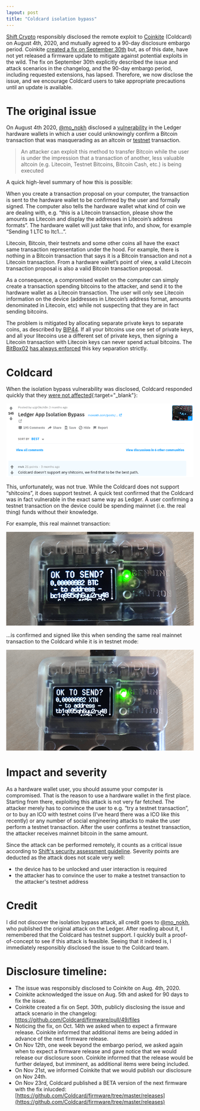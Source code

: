 ```yaml
---
layout: post
title: "Coldcard isolation bypass"
---
```


[Shift Crypto](https://shiftcrypto.ch/) responsibly disclosed the remote exploit to
[Coinkite](https://coinkite.com/) (Coldcard) on August 4th, 2020, and mutually agreed to a 90-day
disclosure embargo period. Coinkite [created a fix on September
30th](https://github.com/Coldcard/firmware/pull/49/files) but, as of this date, have not yet
released a firmware update to mitigate against potential exploits in the wild. The fix on September
30th explicitly described the issue and attack scenarios in the changelog, and the 90-day embargo
period, including requested extensions, has lapsed. Therefore, we now disclose the issue, and we
encourage Coldcard users to take appropriate precautions until an update is available.

# The original issue

On August 4th 2020, [@mo_nokh](https://twitter.com/mo_nokh/) disclosed a
[vulnerability](https://monokh.com/posts/ledger-app-isolation-bypass) in the Ledger hardware wallets
in which a user could unknowingly confirm a Bitcoin transaction that was masquerading as an altcoin
or [testnet](https://en.bitcoin.it/wiki/Testnet) transaction.

> An attacker can exploit this method to transfer Bitcoin while the user is under the impression
> that a transaction of another, less valuable altcoin (e.g. Litecoin, Testnet Bitcoins, Bitcoin
> Cash, etc.) is being executed

A quick high-level summary of how this is possible:

When you create a transaction proposal on your computer, the transaction is sent to the hardware
wallet to be confirmed by the user and formally signed. The computer also tells the hardware wallet
what kind of coin we are dealing with, e.g. “this is a Litecoin transaction, please show the amounts
as Litecoin and display the addresses in Litecoin’s address formats”. The hardware wallet will just
take that info, and show, for example “Sending 1 LTC to ltc1...”.

Litecoin, Bitcoin, their testnets and some other coins all have the exact same transaction
representation under the hood. For example, there is nothing in a Bitcoin transaction that says it
is a Bitcoin transaction and not a Litecoin transaction. From a hardware wallet’s point of view, a
valid Litecoin transaction proposal is also a valid Bitcoin transaction proposal.

As a consequence, a compromised wallet on the computer can simply create a transaction spending
bitcoins to the attacker, and send it to the hardware wallet as a Litecoin transaction. The user
will only see Litecoin information on the device (addresses in Litecoin’s address format, amounts
denominated in Litecoin, etc) while not suspecting that they are in fact sending bitcoins.

The problem is mitigated by allocating separate private keys to separate coins, as described by
[BIP44](https://github.com/bitcoin/bips/blob/master/bip-0044.mediawiki#coin-type). If all your
bitcoins use one set of private keys, and all your litecoins use a different set of private keys,
then signing a Litecoin transaction with Litecoin keys can never spend actual bitcoins. The
[BitBox02](https://shiftcrypto.ch/bitbox02/) [has always
enforced](https://twitter.com/ShiftCryptoHQ/status/1291012692606701576) this key separation
strictly.

# Coldcard

When the isolation bypass vulnerability was disclosed, Coldcard responded quickly that they [were not
affected](https://www.reddit.com/r/Bitcoin/comments/i3j5xo/ledger_app_isolation_bypass/g0bqtm8/){:target="_blank"}:

![](/assets/img/cc-reddit.png)

This, unfortunately, was not true. While the Coldcard does not support “shitcoins”, it does support
testnet. A quick test confirmed that the Coldcard was in fact vulnerable in the exact same way as
Ledger. A user confirming a testnet transaction on the device could be spending mainnet (i.e. the
real thing) funds without their knowledge.

For example, this real mainnet transaction:

![](/assets/img/cc-isolation-bypass-1.png)

…is confirmed and signed like this when sending the same real mainnet transaction to the Coldcard
while it is in testnet mode:

![](/assets/img/cc-isolation-bypass-2.png)

# Impact and severity

As a hardware wallet user, you should assume your computer is compromised. That is the reason to use
a hardware wallet in the first place. Starting from there, exploiting this attack is not very far
fetched. The attacker merely has to convince the user to e.g. “try a testnet transaction”, or to buy
an ICO with testnet coins (I’ve heard there was a ICO like this recently) or any number of social
engineering attacks to make the user perform a testnet transaction. After the user confirms a
testnet transaction, the attacker receives mainnet bitcoin in the same amount.

Since the attack can be performed remotely, it counts as a critical issue according to [Shift's
security assessment
guideline](https://shiftcrypto.ch/blog/how-we-do-security-assessments/). Severity points are
deducted as the attack does not scale very well:

- the device has to be unlocked and user interaction is required
- the attacker has to convince the user to make a testnet transaction to the attacker's testnet
  address

# Credit

I did not discover the isolation bypass attack, all credit goes to
[@mo_nokh](https://twitter.com/mo_nokh/), who published the original attack on the Ledger. After
reading about it, I remembered that the Coldcard has testnet support. I quickly built a
proof-of-concept to see if this attack is feasible. Seeing that it indeed is, I immediately
responsibly disclosed the issue to the Coldcard team.

# Disclosure timeline:

- The issue was responsibly disclosed to Coinkite on Aug. 4th, 2020.
- Coinkite acknowledged the issue on Aug. 5th and asked for 90 days to fix the issue.
- Coinkite created a fix on Sept. 30th, publicly disclosing the issue and attack scenario in the
  changelog: https://github.com/Coldcard/firmware/pull/49/files
- Noticing the fix, on Oct. 14th we asked when to expect a firmware release. Coinkite informed that
  additional items are being added in advance of the next firmware release.
- On Nov 12th, one week beyond the embargo period, we asked again when to expect a firmware release
  and gave notice that we would release our disclosure soon. Coinkite informed that the release
  would be further delayed, but imminent, as additional items were being included.
- On Nov 21st, we informed Coinkite that we would publish our disclosure on Nov 24th.
- On Nov 23rd, Coldcard published a BETA version of the next firmware with the fix inlucded:
  [https://github.com/Coldcard/firmware/tree/master/releases](https://github.com/Coldcard/firmware/tree/master/releases)
